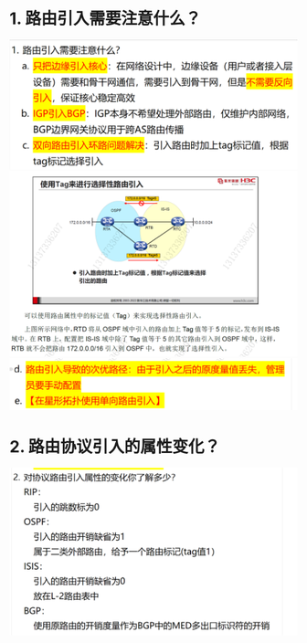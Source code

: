 # 1. 路由引入需要注意什么？

![alt text](images/面试题---路由引入/image-1.png)
![alt text](images/面试题---路由引入/image-2.png)
![alt text](images/面试题---路由引入/image-3.png)

# 2. 路由协议引入的属性变化？

![alt text](images/面试题---路由引入/image-4.png)

